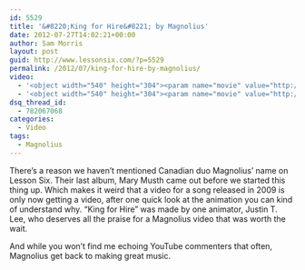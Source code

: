 ```yaml
---
id: 5529
title: '&#8220;King for Hire&#8221; by Magnolius'
date: 2012-07-27T14:02:21+00:00
author: Sam Morris
layout: post
guid: http://www.lessonsix.com/?p=5529
permalink: /2012/07/king-for-hire-by-magnolius/
video:
  - '<object width="540" height="304"><param name="movie" value="http://www.youtube.com/v/E0mdN-PDilw?version=3&amp;hl=en_GB"></param><param name="allowFullScreen" value="true"></param><param name="allowscriptaccess" value="always"></param><embed src="http://www.youtube.com/v/E0mdN-PDilw?version=3&amp;hl=en_GB" type="application/x-shockwave-flash" width="540" height="304" allowscriptaccess="always" allowfullscreen="true"></embed></object>'
  - '<object width="540" height="304"><param name="movie" value="http://www.youtube.com/v/E0mdN-PDilw?version=3&amp;hl=en_GB"></param><param name="allowFullScreen" value="true"></param><param name="allowscriptaccess" value="always"></param><embed src="http://www.youtube.com/v/E0mdN-PDilw?version=3&amp;hl=en_GB" type="application/x-shockwave-flash" width="540" height="304" allowscriptaccess="always" allowfullscreen="true"></embed></object>'
dsq_thread_id:
  - 782067068
categories:
  - Video
tags:
  - Magnolius
---
```

There&#8217;s a reason we haven&#8217;t mentioned Canadian duo Magnolius&#8217; name on Lesson Six. Their last album, Mary Musth came out before we started this thing up. Which makes it weird that a video for a song released in 2009 is only now getting a video, after one quick look at the animation you can kind of understand why. &#8220;King for Hire&#8221; was made by one animator, Justin T. Lee, who deserves all the praise for a Magnolius video that was worth the wait.

And while you won&#8217;t find me echoing YouTube commenters that often, Magnolius get back to making great music.